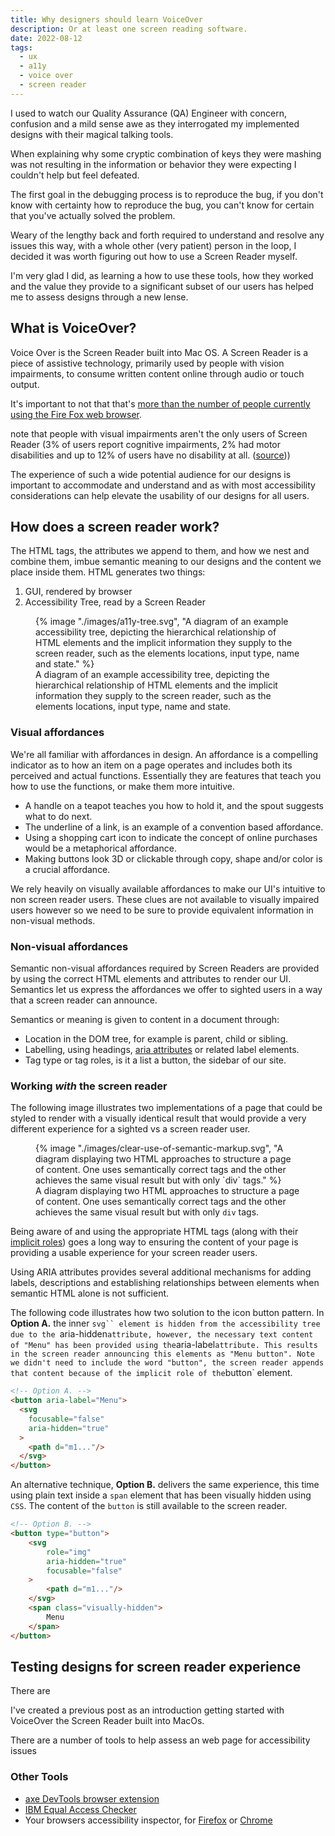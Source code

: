 ```yaml
---
title: Why designers should learn VoiceOver
description: Or at least one screen reading software.
date: 2022-08-12
tags:
  - ux
  - a11y
  - voice over
  - screen reader
---
```


I used to watch our Quality Assurance (QA) Engineer with concern, confusion and a mild sense awe as they interrogated my implemented designs with their magical talking tools.

When explaining why some cryptic combination of keys they were mashing was not resulting in the information or behavior they were expecting I couldn't help but feel defeated. 

The first goal in the debugging process is to reproduce the bug, if you don't know with certainty how to reproduce the bug, you can't know for certain that you've actually solved the problem.

Weary of the lengthy back and forth required to understand and resolve any issues this way, with a whole other (very patient) person in the loop, I decided it was  worth figuring out how to use a Screen Reader myself. 

I'm very glad I did, as learning a how to use these tools, how they worked and the value they provide to a significant subset of our users has helped me to assess designs through a new lense. 

## What is VoiceOver?

Voice Over is the Screen Reader built into Mac OS. A Screen Reader is a piece of assistive technology, primarily used by people with vision impairments, to consume written content online through audio or touch output.

It's important to not that that's [more than the number of people currently using the Fire Fox web browser](https://www.browserstack.com/guide/understanding-browser-market-share).

 note that people with visual impairments aren't the only users of Screen Reader (3% of users report cognitive impairments, 2% had motor disabilities and up to 12% of users have no disability at all. ([source](https://webaim.org/projects/screenreadersurvey8/)))

The experience of such a wide potential audience for our designs is important to accommodate and understand and as with most accessibility considerations can help elevate the usability of our designs for all users. 

## How does a screen reader work?

The HTML tags, the attributes we append to them, and how we nest and combine them, imbue semantic meaning to our designs and the content we place inside them. HTML generates two things:
1. GUI, rendered by browser
2. Accessibility Tree, read by a Screen Reader

<figure class="u-bleed-container:medium">
  {% image "./images/a11y-tree.svg", "A diagram of an example accessibility tree, depicting the hierarchical relationship of HTML elements and the implicit information they supply to the screen reader, such as the elements locations, input type, name and state." %}
  <figcaption>A diagram of an example accessibility tree, depicting the hierarchical relationship of HTML elements and the implicit information they supply to the screen reader, such as the elements locations, input type, name and state.</figcaption>
</figure> 

### Visual affordances

We're all familiar with affordances in design. An affordance is a compelling indicator as to how an item on a page operates and includes both its perceived and actual functions. Essentially they are features that teach you how to use the functions, or make them more intuitive.
- A handle on a teapot teaches you how to hold it, and the spout suggests what to do next.
- The underline of a link, is an example of a convention based affordance.
- Using a shopping cart icon to indicate the concept of online purchases would be a metaphorical affordance.
- Making buttons look 3D or clickable through copy, shape and/or color is a crucial affordance.

We rely heavily on visually available affordances to make our UI's intuitive to non screen reader users. These clues are not available to visually impaired users however so we need to be sure to provide equivalent information in non-visual methods.

### Non-visual affordances

Semantic non-visual affordances required by Screen Readers are provided by using the correct HTML elements and attributes to render our UI. Semantics let us express the affordances we offer to sighted users in a way that a screen reader can announce.

Semantics or meaning is given to content in a document through:
- Location in the DOM tree, for example is parent, child or sibling.
- Labelling, using headings, [aria attributes](https://developer.mozilla.org/en-US/docs/Web/Accessibility/ARIA/Attributes) or related label elements.
- Tag type or tag roles, is it a list a button, the sidebar of our site.

### Working *with* the screen reader

The following image illustrates two implementations of a page that could be styled to render with a visually identical result that would provide a very different experience for a sighted vs a screen reader user.

<figure class="u-bleed-container:medium">
  {% image "./images/clear-use-of-semantic-markup.svg", "A diagram displaying two HTML approaches to structure a page of content. One uses semantically correct tags and the other achieves the same visual result but with only `div` tags." %}
  <figcaption>A diagram displaying two HTML approaches to structure a page of content. One uses semantically correct tags and the other achieves the same visual result but with only <code>div</code> tags.</figcaption>
</figure>

Being aware of and using the appropriate HTML tags (along with their [implicit roles](https://developer.mozilla.org/en-US/docs/Web/Accessibility/ARIA/Roles)) goes a long way to ensuring the content of your page is providing a usable experience for your screen reader users.

Using ARIA attributes provides several additional mechanisms for adding labels, descriptions and establishing relationships between elements when semantic HTML alone is not sufficient.

The following code illustrates how two solution to the icon button pattern.
In **Option A.** the inner `svg`` element is hidden from the accessibility tree due to the `aria-hidden` attribute, however, the necessary text content of "Menu" has been provided using the `aria-label` attribute. This results in the screen reader announcing this elements as "Menu button". Note we didn't need to include the word "button", the screen reader appends that content because of the implicit role of the `button` element.

```html
<!-- Option A. -->
<button aria-label="Menu">
  <svg 
    focusable="false" 
    aria-hidden="true"
  >
    <path d="m1..."/>
  </svg>
</button>
```

An alternative technique, **Option B.** delivers the same experience, this time using plain text inside a `span` element that has been visually hidden using `CSS`. The content of the `button` is still available to the screen reader.

```html
<!-- Option B. -->
<button type="button">
    <svg
        role="img"
        aria-hidden="true"
        focusable="false"
    >
        <path d="m1..."/>
    </svg>
    <span class="visually-hidden">
        Menu
    </span>
</button>
```

## Testing designs for screen reader experience

There are 

I've created a previous post as an introduction getting started with VoiceOver the Screen Reader built into MacOs.

There are a number of tools to help assess an web page for accessibility issues

### Other Tools
- [axe DevTools browser extension](https://www.deque.com/axe/devtools/chrome-browser-extension/)
- [IBM Equal Access Checker](https://www.ibm.com/able/toolkit/tools)
- Your browsers accessibility inspector, for [Firefox](https://firefox-source-docs.mozilla.org/devtools-user/accessibility_inspector/) or [Chrome](https://developer.chrome.com/docs/devtools/accessibility/reference/#pane)


